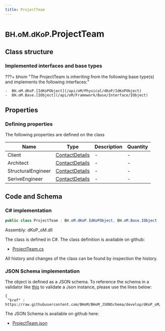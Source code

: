 ```yaml
---
title: ProjectTeam
---
```


# <small>BH.oM.dKoP.</small>**ProjectTeam**



## Class structure

### Implemented interfaces and base types

???+ bhom "The ProjectTeam is inheriting from the following base type(s) and implements the following interfaces:"

    -  BH.oM.dKoP.[IdKoPObject](/api/oM/Physical/dKoP/IdKoPObject)
    -  BH.oM.Base.[IObject](/api/oM/Framework/Base/Interface/IObject)


## Properties



### Defining properties

The following properties are defined on the class

| Name             | Type             | Description      | Quantity         |
|------------------|------------------|------------------|------------------|
| Client | [ContactDetails](/api/oM/Physical/dKoP/AdministrativeInformation/ContactDetails) | - | - |
| Architect | [ContactDetails](/api/oM/Physical/dKoP/AdministrativeInformation/ContactDetails) | - | - |
| StructuralEngineer | [ContactDetails](/api/oM/Physical/dKoP/AdministrativeInformation/ContactDetails) | - | - |
| SeriveEngineer | [ContactDetails](/api/oM/Physical/dKoP/AdministrativeInformation/ContactDetails) | - | - |


## Code and Schema

### C# implementation

``` C# title="C#"
public class ProjectTeam : BH.oM.dKoP.IdKoPObject, BH.oM.Base.IObject
```

Assembly: dKoP_oM.dll

The class is defined in C#. The class definition is available on github:

- [ProjectTeam.cs](https://github.com/BHoM/dKoP_Toolkit/blob/develop/dKoP_oM/AdministrativeInformation\ProjectTeam.cs)

All history and changes of the class can be found by inspection the history.
### JSON Schema implementation

The object is defined as a JSON schema. To reference the schema in a validator like [this](https://www.jsonschemavalidator.net/) to validate a Json instance, please use the lines below:

``` { .json .copy .select } title="JSON Schema"
{
 "$ref" : https://raw.githubusercontent.com/BHoM/BHoM_JSONSchema/develop/dKoP_oM/ProjectTeam.json}
```

The JSON Schema is available on github here:

- [ProjectTeam.json](https://github.com/BHoM/BHoM_JSONSchema/blob/develop/dKoP_oM/ProjectTeam.json)
